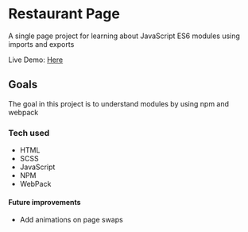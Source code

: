 # Restaurant Page
A single page project for learning about JavaScript ES6 modules using imports and exports

Live Demo: [Here](https://jkpearce.github.io/Restaurant-Page/)

## Goals
The goal in this project is to understand modules by using npm and webpack

### Tech used 
- HTML
- SCSS
- JavaScript
- NPM
- WebPack

#### Future improvements
- Add animations on page swaps
